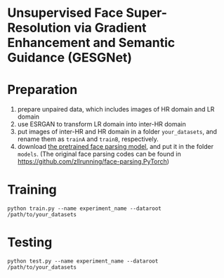 # Unsupervised Face Super-Resolution via Gradient Enhancement and Semantic Guidance (GESGNet)
# Preparation

1. prepare unpaired data, which includes images of HR domain and LR domain
2. use ESRGAN to transform LR domain into inter-HR domain
3. put images of inter-HR and HR domain in a folder `your_datasets`, and rename them as `trainA` and `trainB`, respectively.
4. download [the pretrained face parsing model](https://drive.google.com/file/d/154JgKpzCPW82qINcVieuPH3fZ2e0P812/view), and put it in the folder `models`. (The original face parsing codes can be found in https://github.com/zllrunning/face-parsing.PyTorch)
# Training
`python train.py --name experiment_name --dataroot /path/to/your_datasets`
# Testing
`python test.py --name experiment_name --dataroot /path/to/your_datasets`

